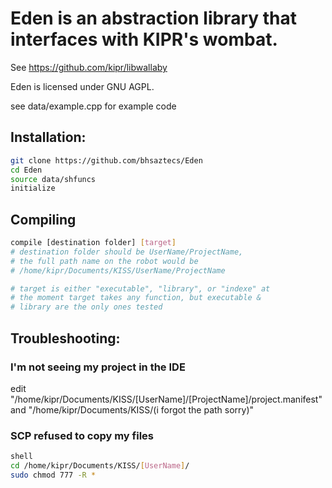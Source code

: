 # Eden is an abstraction library that interfaces with KIPR's wombat.

See https://github.com/kipr/libwallaby

Eden is licensed under GNU AGPL.

see data/example.cpp for example code

## Installation:
```sh
git clone https://github.com/bhsaztecs/Eden
cd Eden
source data/shfuncs
initialize
```
## Compiling
```sh
compile [destination folder] [target]
# destination folder should be UserName/ProjectName,
# the full path name on the robot would be
# /home/kipr/Documents/KISS/UserName/ProjectName

# target is either "executable", "library", or "indexe" at
# the moment target takes any function, but executable &
# library are the only ones tested
```
## Troubleshooting:

### I'm not seeing my project in the IDE
edit
"/home/kipr/Documents/KISS/[UserName]/[ProjectName]/project.manifest"
and "/home/kipr/Documents/KISS/(i forgot the path sorry)"

### SCP refused to copy my files
```sh
shell
cd /home/kipr/Documents/KISS/[UserName]/
sudo chmod 777 -R *
```
